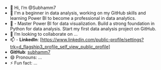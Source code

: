 - 👋 Hi, I’m @Subhamm7
- 👀 I'm a beginner in data analysis, working on my GitHub skills and learning Power BI to become a professional in data analytics.
- 🌱 - Master Power BI for data visualization. Build a strong foundation in Python for data analysis.  Start my first data analysis project on GitHub.
- 💞️ I’m looking to collaborate on ...
- 📫 - **LinkedIn**: [https://www.linkedin.com/public-profile/settings?trk=d_flagship3_profile_self_view_public_profile]
- **GitHub**: [subhamm7](https://github.com/subhamm7)
- 😄 Pronouns: ...
- ⚡ Fun fact: ...

<!---
Subhamm7/Subhamm7 is a ✨ special ✨ repository because its `README.md` (this file) appears on your GitHub profile.
You can click the Preview link to take a look at your changes.
--->
